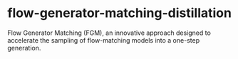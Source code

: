 # flow-generator-matching-distillation
Flow Generator Matching (FGM), an innovative approach designed to accelerate the sampling of flow-matching models into a one-step generation.
